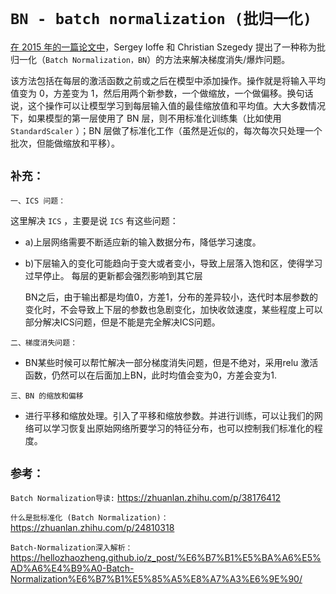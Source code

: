 # `BN - batch normalization (批归一化)`


[在 2015 年的一篇论文中](https://links.jianshu.com/go?to=https%3A%2F%2Farxiv.org%2Fabs%2F1502.03167)，Sergey Ioffe 和 Christian Szegedy 提出了一种称为批归一化（`Batch Normalization，BN`）的方法来解决梯度消失/爆炸问题。

该方法包括在每层的激活函数之前或之后在模型中添加操作。操作就是将输入平均值变为 0，方差变为 1，然后用两个新参数，一个做缩放，一个做偏移。换句话说，这个操作可以让模型学习到每层输入值的最佳缩放值和平均值。大大多数情况下，如果模型的第一层使用了 BN 层，则不用标准化训练集（比如使用 `StandardScaler` ）；BN 层做了标准化工作（虽然是近似的，每次每次只处理一个批次，但能做缩放和平移）。

## `补充：`
    
`一、ICS 问题：`

这里解决 `ICS` ，主要是说 `ICS` 有这些问题：

* a)上层网络需要不断适应新的输入数据分布，降低学习速度。

* b)下层输入的变化可能趋向于变大或者变小，导致上层落入饱和区，使得学习过早停止。
每层的更新都会强烈影响到其它层

    BN之后，由于输出都是均值0，方差1，分布的差异较小，迭代时本层参数的变化时，不会导致上下层的参数也急剧变化，加快收敛速度，某些程度上可以部分解决ICS问题，但是不能是完全解决ICS问题。

`二、梯度消失问题：`

* BN某些时候可以帮忙解决一部分梯度消失问题，但是不绝对，采用relu 激活函数，仍然可以在后面加上BN，此时均值会变为0，方差会变为1.

`三、BN 的缩放和偏移` 

* 进行平移和缩放处理。引入了平移和缩放参数。并进行训练，可以让我们的网络可以学习恢复出原始网络所要学习的特征分布，也可以控制我们标准化的程度。


## `参考：`

`Batch Normalization导读:` https://zhuanlan.zhihu.com/p/38176412

`什么是批标准化 (Batch Normalization)：` https://zhuanlan.zhihu.com/p/24810318


`Batch-Normalization深入解析：`https://hellozhaozheng.github.io/z_post/%E6%B7%B1%E5%BA%A6%E5%AD%A6%E4%B9%A0-Batch-Normalization%E6%B7%B1%E5%85%A5%E8%A7%A3%E6%9E%90/